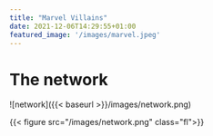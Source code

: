 ```yaml
---
title: "Marvel Villains"
date: 2021-12-06T14:29:55+01:00
featured_image: '/images/marvel.jpeg'
---
```


# The network

![network]({{< baseurl >}}/images/network.png)



{{< figure src="/images/network.png" class="fl">}}



